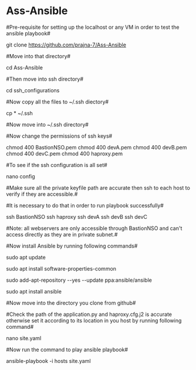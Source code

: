 # Ass-Ansible


#Pre-requisite for setting up the localhost or any VM in order to test the ansible playbook#

git clone https://github.com/prajna-7/Ass-Ansible

#Move into that directory#

cd Ass-Ansible

#Then move into ssh directory#

cd ssh_configurations

#Now copy all the files to ~/.ssh diectory#

cp * ~/.ssh

#Now move into ~/.ssh directory#

#Now change the permissions of ssh keys#

chmod 400 BastionNSO.pem
chmod 400 devA.pem
chmod 400 devB.pem
chmod 400 devC.pem
chmod 400 haproxy.pem

#To see if the ssh configuration is all set#

nano config

#Make sure all the private keyfile path are accurate then ssh to each host to verify if they are accessible.#

#It is necessary to do that in order to run playbook successfully#

ssh BastionNSO
ssh haproxy
ssh devA
ssh devB
ssh devC

#Note: all webservers are only accessible through BastionNSO and can't access directly as they are in private subnet.#

#Now install Ansible by running following commands#

sudo apt update

sudo apt install software-properties-common

sudo add-apt-repository --yes --update ppa:ansible/ansible

sudo apt install ansible


#Now move into the directory you clone from github#

#Check the path of the application.py and haproxy.cfg.j2 is accurate otherwise set it according to its location in you host by running following command#

nano site.yaml

#Now run the command to play ansible playbook#

ansible-playbook -i hosts site.yaml
